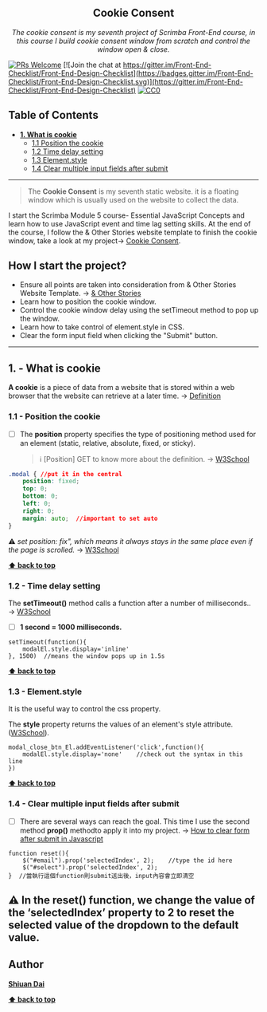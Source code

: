 <h2 align="center">Cookie Consent</h2>

<p align="center">
  <em> The cookie consent is my seventh project of Scrimba Front-End course, in this course I build cookie consent window from scratch and control the window open & close.</em>
</p>

[![PRs Welcome](https://img.shields.io/badge/PRs-welcome-brightgreen.svg)](http://makeapullrequest.com) [![Join the chat at https://gitter.im/Front-End-Checklist/Front-End-Design-Checklist](https://badges.gitter.im/Front-End-Checklist/Front-End-Design-Checklist.svg)](https://gitter.im/Front-End-Checklist/Front-End-Design-Checklist) [![CC0](https://img.shields.io/badge/license-CC0-green.svg)](https://creativecommons.org/publicdomain/zero/1.0/)

## Table of Contents
* **[1. What is cookie](#1---What-is-cookie)**
	* [1.1 Position the cookie](#11---Position-the-cookie)
	* [1.2 Time delay setting](#12---Time-delay-setting)
	* [1.3 Element.style](#13---Element.style)
	* [1.4 Clear multiple input fields after submit](#14---Clear-multiple-input-fields-after-submit)

---

> The **Cookie Consent** is my seventh static website. it is a floating window which is usually used on the website to collect the data. 

I start the Scrimba Module 5 course- Essential JavaScript Concepts and learn how to use JavaScript event and time lag setting skills. At the end of the course, I follow the & Other Stories website template to finish the cookie window, take a look at my project→ [Cookie Consent](https://shiuandai.github.io/Cookie-Consent/).

## How I start the project?

* Ensure all points are taken into consideration from & Other Stories Website Template. → [& Other Stories](https://www.stories.com/en/index.html)
* Learn how to position the cookie window.
* Control the cookie window delay using the setTimeout method to pop up the window.
* Learn how to take control of element.style in CSS.
* Clear the form input field when clicking the "Submit" button.

---

## 1. - What is cookie

**A cookie** is a piece of data from a website that is stored within a web browser that the website can retrieve at a later time. → [Definition](https://www.trendmicro.com/vinfo/us/security/definition/cookies)

### 1.1 - Position the cookie

* [ ] The **position** property specifies the type of positioning method used for an element (static, relative, absolute, fixed, or sticky).
	> ℹ️ [Position] GET to know more about the definition. → [W3School](https://www.w3schools.com/cssref/pr_class_position.php)

```css //central the cookie window //remember to set to fix
.modal { //put it in the central
    position: fixed;
    top: 0;
    bottom: 0;
    left: 0;
    right: 0;
    margin: auto;  //important to set auto
}
```

⚠️ *set position: fix", which means it always stays in the same place even if the page is scrolled.* → [W3School](https://www.w3schools.com/css/css_positioning.asp)

**[⬆ back to top](#table-of-contents)**


### 1.2 - Time delay setting

The **setTimeout()** method calls a function after a number of milliseconds.. → [W3School](https://www.w3schools.com/jsref/met_win_settimeout.asp)

* [ ] **1 second = 1000 milliseconds.**

```JS Syntax
setTimeout(function(){
    modalEl.style.display='inline'
}, 1500)  //means the window pops up in 1.5s
```

**[⬆ back to top](#table-of-contents)**


### 1.3 - Element.style

It is the useful way to control the css property.

The **style** property returns the values of an element's style attribute. ([W3School](https://www.w3schools.com/jsref/prop_html_style.asp)).

```JS Syntax
modal_close_btn_El.addEventListener('click',function(){
    modalEl.style.display='none'    //check out the syntax in this line
})
```

**[⬆ back to top](#table-of-contents)**


### 1.4 - Clear multiple input fields after submit

* [ ] There are several ways can reach the goal. This time I use the second method **prop()** methodto apply it into my project. → [How to clear form after submit in Javascript](https://www.tutorialspoint.com/how-to-reset-selected-value-to-default-using-jquery) 

```JS Syntax
function reset(){
    $("#email").prop('selectedIndex', 2);    //type the id here 
    $("#select").prop('selectedIndex', 2);
}  //當執行這個function則submit送出後，input內容會立即清空
```

⚠️ In the reset() function, we change the value of the ‘selectedIndex’ property to 2 to reset the selected value of the dropdown to the default value.
---

## Author

**[Shiuan Dai](https://www.linkedin.com/in/shiuandai/)**

**[⬆ back to top](#table-of-contents)**


[6]:	https://guideguide.me/
[7]:	https://www.sketchapp.com/docs/canvas/rulers-guides-grids/
[8]:	https://getbootstrap.com/docs/4.0/layout/grid/
[9]:	http://flexboxgrid.com/
[10]: https://css-tricks.com/dont-overthink-it-grids/
[11]:	https://www.lifewire.com/aco-file-2619477
[16]:	http://bradfrost.com/blog/post/atomic-web-design/
[22]:	https://js.libhunt.com/
[23]:	https://bestof.js.org/
[28]:	https://gitter.im/Front-End-Checklist/Front-End-Design-Checklist
